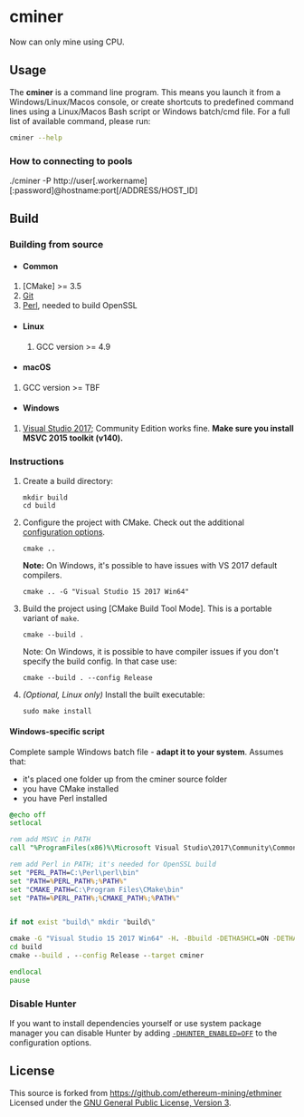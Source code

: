 # cminer

Now can only mine using CPU.

## Usage

The **cminer** is a command line program. This means you launch it
from a Windows/Linux/Macos console, or create shortcuts to
predefined command lines using a Linux/Macos Bash script or Windows batch/cmd file.
For a full list of available command, please run:

```sh
cminer --help
```

### How to connecting to pools

./cminer -P http://user[.workername][:password]@hostname:port[/ADDRESS/HOST_ID]


## Build

### Building from source

- #### Common

1. [CMake] >= 3.5
2. [Git](https://git-scm.com/downloads)
3. [Perl](https://www.perl.org/get.html), needed to build OpenSSL

- #### Linux

   1. GCC version >= 4.9

- #### macOS

1. GCC version >= TBF

- #### Windows

1. [Visual Studio 2017](https://www.visualstudio.com/downloads/); Community Edition works fine. **Make sure you install MSVC 2015 toolkit (v140).**

### Instructions

1. Create a build directory:

    ```shell
    mkdir build
    cd build
    ```

2. Configure the project with CMake. Check out the additional [configuration options](#cmake-configuration-options).

    ```shell
    cmake ..
    ```

    **Note:** On Windows, it's possible to have issues with VS 2017 default compilers.

    ```shell
    cmake .. -G "Visual Studio 15 2017 Win64"
    ```

4. Build the project using [CMake Build Tool Mode]. This is a portable variant of `make`.

    ```shell
    cmake --build .
    ```

    Note: On Windows, it is possible to have compiler issues if you don't specify the build config. In that case use:

    ```shell
    cmake --build . --config Release
    ```

5. _(Optional, Linux only)_ Install the built executable:

    ```shell
    sudo make install
    ```

#### Windows-specific script

Complete sample Windows batch file - **adapt it to your system**. Assumes that:

* it's placed one folder up from the cminer source folder
* you have CMake installed
* you have Perl installed

```bat
@echo off
setlocal

rem add MSVC in PATH
call "%ProgramFiles(x86)%\Microsoft Visual Studio\2017\Community\Common7\Tools\VsMSBuildCmd.bat"

rem add Perl in PATH; it's needed for OpenSSL build
set "PERL_PATH=C:\Perl\perl\bin"
set "PATH=%PERL_PATH%;%PATH%"
set "CMAKE_PATH=C:\Program Files\CMake\bin"
set "PATH=%PERL_PATH%;%CMAKE_PATH%;%PATH%"


if not exist "build\" mkdir "build\"

cmake -G "Visual Studio 15 2017 Win64" -H. -Bbuild -DETHASHCL=ON -DETHASHCUDA=ON -DAPICORE=ON ..
cd build
cmake --build . --config Release --target cminer

endlocal
pause
```

### Disable Hunter

If you want to install dependencies yourself or use system package manager you can disable Hunter by adding
[`-DHUNTER_ENABLED=OFF`](https://docs.hunter.sh/en/latest/reference/user-variables.html#hunter-enabled)
to the configuration options.



## License

This source is forked from https://github.com/ethereum-mining/ethminer
Licensed under the [GNU General Public License, Version 3](LICENSE).

